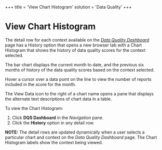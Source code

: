 +++
title = 'View Chart Histogram'
solution = 'Data Quality'
+++

# View Chart Histogram

The detail row for each context available on the *[Data Quality
Dashboard](View_Data_Quality_Dashboard.htm)* page has a History option
that opens a new browser tab with a Chart Histogram that shows the
history of data quality scores for the context selected.

The bar chart displays the current month to date, and the previous six
months of history of the data quality scores based on the context
selected.

Hover a cursor over a data point on the line to view the number of
reports included in the score for the month.

The View Data icon to the right of a chart name opens a pane that
displays the alternate text descriptions of chart data in a table.

To view the Chart Histogram:

1.  Click **DQS Dashboard** in the *Navigation* pane.
2.  Click the **History** option in any detail row.

**NOTE:** The detail rows are updated dynamically when a user selects a
particular chart and context on the *Data Quality Dashboard* page. The
Chart Histogram labels show the context being viewed.
